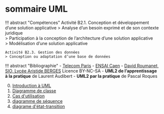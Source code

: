# sommaire UML

!!! abstract "Compétences"
    Activité B2.1. Conception et développement d’une solution applicative
    > Analyse d’un besoin exprimé et de son contexte juridique<br />
    > Participation à la conception de l’architecture d’une solution applicative<br />
    > Modélisation d’une solution applicative

    Activité B2.3. Gestion des données
    > Conception ou adaptation d’une base de données

!!! abstract "Bibliographie"
     - [Telecom Paris](http://www-inf.telecom-sudparis.eu/cours/CSC4002/EnLigne/Cours/CoursUML/5.16.19.html)
    - [ENSAI Caen](https://foad.ensicaen.fr/pluginfile.php/1214/course/section/635/uml2java.pdf)
    - [David Roumanet, SIO, Lycée Aristide BERGES](https://nuage03.apps.education.fr/index.php/s/cLFoMwBEFce9wiH?path=%2FBloc%202%20(sp%C3%A9cialisation)%2F230%20-%20UML) Licence BY-NC-SA
    - **UML2 de l’apprentissage à la pratique** de Laurent Audibert
    - **UML2 par la pratique** de Pascal Roques
    

0. [Introduction à UML](./3.1_diagrammeClasse/3.1.0_IntroUML.md)
1. [Diagramme de classe](./3.1_diagrammeClasse/3.1.1_diagrammeDeClasse.md)
2. [Cas d'utilisation]()
3. [diagramme de séquence]()
4. [diagrame d'état-transition]()
   
